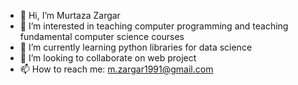 - 👋 Hi, I’m Murtaza Zargar
- 👀 I’m interested in teaching computer programming and teaching fundamental computer science courses
- 🌱 I’m currently learning python libraries for data science 
- 💞️ I’m looking to collaborate on web project
- 📫 How to reach me: m.zargar1991@gmail.com

<!---
zargarmurteza/zargarmurteza is a ✨ speced in teaching programmingial ✨ repository because its `README.md` (this file) appears on your GitHub profile.
You can click the Preview link to take a look at your changes.
--->
